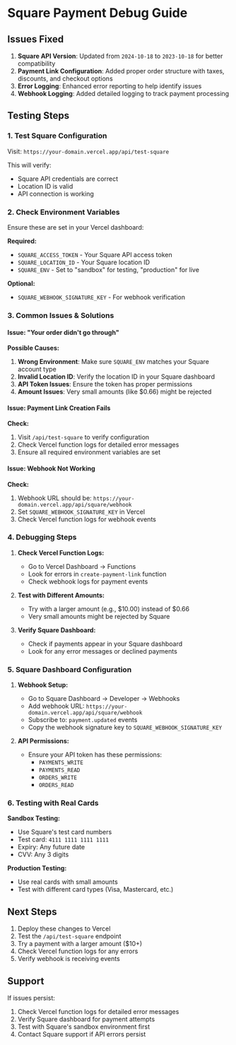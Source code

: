 # Square Payment Debug Guide

## Issues Fixed

1. **Square API Version**: Updated from `2024-10-18` to `2023-10-18` for better compatibility
2. **Payment Link Configuration**: Added proper order structure with taxes, discounts, and checkout options
3. **Error Logging**: Enhanced error reporting to help identify issues
4. **Webhook Logging**: Added detailed logging to track payment processing

## Testing Steps

### 1. Test Square Configuration

Visit: `https://your-domain.vercel.app/api/test-square`

This will verify:

- Square API credentials are correct
- Location ID is valid
- API connection is working

### 2. Check Environment Variables

Ensure these are set in your Vercel dashboard:

**Required:**

- `SQUARE_ACCESS_TOKEN` - Your Square API access token
- `SQUARE_LOCATION_ID` - Your Square location ID
- `SQUARE_ENV` - Set to "sandbox" for testing, "production" for live

**Optional:**

- `SQUARE_WEBHOOK_SIGNATURE_KEY` - For webhook verification

### 3. Common Issues & Solutions

#### Issue: "Your order didn't go through"

**Possible Causes:**

1. **Wrong Environment**: Make sure `SQUARE_ENV` matches your Square account type
2. **Invalid Location ID**: Verify the location ID in your Square dashboard
3. **API Token Issues**: Ensure the token has proper permissions
4. **Amount Issues**: Very small amounts (like $0.66) might be rejected

#### Issue: Payment Link Creation Fails

**Check:**

1. Visit `/api/test-square` to verify configuration
2. Check Vercel function logs for detailed error messages
3. Ensure all required environment variables are set

#### Issue: Webhook Not Working

**Check:**

1. Webhook URL should be: `https://your-domain.vercel.app/api/square/webhook`
2. Set `SQUARE_WEBHOOK_SIGNATURE_KEY` in Vercel
3. Check Vercel function logs for webhook events

### 4. Debugging Steps

1. **Check Vercel Function Logs:**

   - Go to Vercel Dashboard → Functions
   - Look for errors in `create-payment-link` function
   - Check webhook logs for payment events

2. **Test with Different Amounts:**

   - Try with a larger amount (e.g., $10.00) instead of $0.66
   - Very small amounts might be rejected by Square

3. **Verify Square Dashboard:**
   - Check if payments appear in your Square dashboard
   - Look for any error messages or declined payments

### 5. Square Dashboard Configuration

1. **Webhook Setup:**

   - Go to Square Dashboard → Developer → Webhooks
   - Add webhook URL: `https://your-domain.vercel.app/api/square/webhook`
   - Subscribe to: `payment.updated` events
   - Copy the webhook signature key to `SQUARE_WEBHOOK_SIGNATURE_KEY`

2. **API Permissions:**
   - Ensure your API token has these permissions:
     - `PAYMENTS_WRITE`
     - `PAYMENTS_READ`
     - `ORDERS_WRITE`
     - `ORDERS_READ`

### 6. Testing with Real Cards

**Sandbox Testing:**

- Use Square's test card numbers
- Test card: `4111 1111 1111 1111`
- Expiry: Any future date
- CVV: Any 3 digits

**Production Testing:**

- Use real cards with small amounts
- Test with different card types (Visa, Mastercard, etc.)

## Next Steps

1. Deploy these changes to Vercel
2. Test the `/api/test-square` endpoint
3. Try a payment with a larger amount ($10+)
4. Check Vercel function logs for any errors
5. Verify webhook is receiving events

## Support

If issues persist:

1. Check Vercel function logs for detailed error messages
2. Verify Square dashboard for payment attempts
3. Test with Square's sandbox environment first
4. Contact Square support if API errors persist
